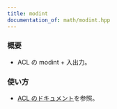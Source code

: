 ```yaml
---
title: modint
documentation_of: math/modint.hpp
---
```


### 概要
- ACL の modint + 入出力。
### 使い方
- [ACL のドキュメント](https://atcoder.github.io/ac-library/production/document_ja/modint.html)を参照。